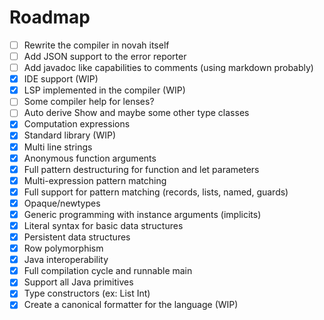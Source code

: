 # Roadmap

- [ ] Rewrite the compiler in novah itself
- [ ] Add JSON support to the error reporter
- [ ] Add javadoc like capabilities to comments (using markdown probably)
- [X] IDE support (WIP)
- [X] LSP implemented in the compiler (WIP)
- [ ] Some compiler help for lenses?
- [ ] Auto derive Show and maybe some other type classes
- [X] Computation expressions
- [X] Standard library (WIP)
- [X] Multi line strings
- [X] Anonymous function arguments
- [X] Full pattern destructuring for function and let parameters
- [X] Multi-expression pattern matching
- [X] Full support for pattern matching (records, lists, named, guards)
- [X] Opaque/newtypes
- [X] Generic programming with instance arguments (implicits)
- [X] Literal syntax for basic data structures
- [X] Persistent data structures
- [X] Row polymorphism
- [X] Java interoperability
- [X] Full compilation cycle and runnable main
- [X] Support all Java primitives
- [X] Type constructors (ex: List Int)
- [X] Create a canonical formatter for the language (WIP)